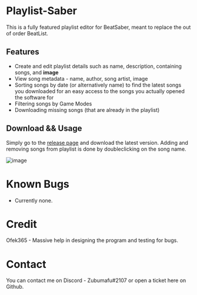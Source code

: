 # Playlist-Saber
This is a fully featured playlist editor for BeatSaber, meant to replace the out of order BeatList.

## Features

- Create and edit playlist details such as name, description, containing songs, and **image**
- View song metadata - name, author, song artist, image
- Sorting songs by date (or alternatively name) to find the latest songs you downloaded for an easy access to the songs you actually opened the software for
- Filtering songs by Game Modes
- Downloading missing songs (that are already in the playlist)


## Download && Usage
Simply go to the [release page](https://github.com/Zoobumafu/Playlist-Saber/releases) and download the latest version.
Adding and removing songs from playlist is done by doubleclicking on the song name.

![image](https://user-images.githubusercontent.com/81674290/142729657-22febd94-2478-44bc-b086-3c49db89ae91.png)

# Known Bugs 
- Currently none.    
   
# Credit 

Ofek365 - Massive help in designing the program and testing for bugs.

# Contact
You can contact me on Discord - Zubumafu#2107 or open a ticket here on Github.
